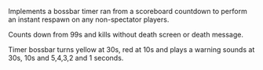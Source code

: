 Implements a bossbar timer ran from a scoreboard countdown to perform an instant respawn on any non-spectator players.

Counts down from 99s and kills without death screen or death message.

Timer bossbar turns yellow at 30s, red at 10s and plays a warning sounds at 30s, 10s and 5,4,3,2 and 1 seconds.

